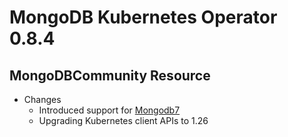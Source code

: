 # MongoDB Kubernetes Operator 0.8.4

## MongoDBCommunity Resource

- Changes
  - Introduced support for [Mongodb7](https://www.mongodb.com/docs/manual/release-notes/7.0/)
  - Upgrading Kubernetes client APIs to 1.26